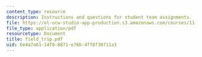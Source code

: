 ```yaml
---
content_type: resource
description: Instructions and questions for student team assignments.
file: https://ol-ocw-studio-app-production.s3.amazonaws.com/courses/11-439-revitalizing-urban-main-streets-mission-hill-egleston-square-boston-spring-2003/6e4a7a6114f08871e76b4ff8f30711a3_field_trip.pdf
file_type: application/pdf
resourcetype: Document
title: field_trip.pdf
uid: 6e4a7a61-14f0-8871-e76b-4ff8f30711a3
---
```

